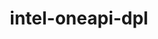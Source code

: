 ---
title: "intel-oneapi-dpl"
layout: cache
categories: [package, develop]
meta: {"versions": ["2022.5.0"], "compilers": ["oneapi@=2024.0.0"], "oss": ["ubuntu22.04"], "platforms": ["linux"], "targets": ["x86_64_v3"], "stacks": ["e4s-oneapi", "root"], "num_specs": 1, "num_specs_by_stack": {"e4s-oneapi": 1, "root": 1}}
spec_details: [{"hash": "vaua4xmuepv73kxogdomeughmq7vxbon", "compiler": "oneapi@=2024.0.0", "versions": ["2022.5.0"], "os": "ubuntu22.04", "platform": "linux", "target": "x86_64_v3", "variants": ["build_system=generic", "+envmods"], "stacks": ["e4s-oneapi", "root"], "size": "-", "tarball": "https://binaries.spack.io/develop/build_cache/linux-ubuntu22.04-x86_64_v3/oneapi-2024.0.0/intel-oneapi-dpl-2022.5.0/linux-ubuntu22.04-x86_64_v3-oneapi-2024.0.0-intel-oneapi-dpl-2022.5.0-vaua4xmuepv73kxogdomeughmq7vxbon.spack"}]
---